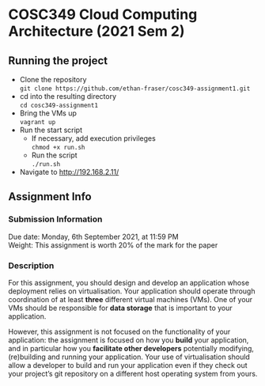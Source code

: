 # COSC349 Cloud Computing Architecture (2021 Sem 2)

## Running the project

- Clone the repository\
`git clone https://github.com/ethan-fraser/cosc349-assignment1.git`
- cd into the resulting directory\
`cd cosc349-assignment1`
- Bring the VMs up\
`vagrant up`
- Run the start script
    - If necessary, add execution privileges\
    `chmod +x run.sh`
    - Run the script\
    `./run.sh`
- Navigate to http://192.168.2.11/


## Assignment Info

### Submission Information
Due date: Monday, 6th September 2021, at 11:59 PM  
Weight: This assignment is worth 20% of the mark for the paper

### Description
For this assignment, you should design and develop an application whose deployment relies on virtualisation. Your application should operate through coordination of at least **three** different virtual machines (VMs). One of your VMs should be responsible for **data storage** that is important to your application.

However, this assignment is not focused on the functionality of your application: the assignment is focused on how you **build** your application, and in particular how you **facilitate other developers** potentially modifying, (re)building and running your application. Your use of virtualisation should allow a developer to build and run your application even if they check out your project’s git repository on a different host operating system from yours.
